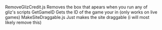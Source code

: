 RemoveGlizCredit.js
Removes the box that apears when you run any of gliz's scripts
GetGameID
Gets the ID of the game your in (only works on live games)
MakeSiteDraggable.js
Just makes the site draggable (i will most likely remove this)
